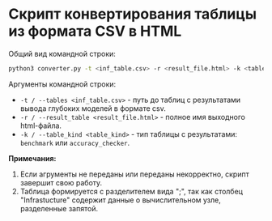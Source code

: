 # Скрипт конвертирования таблицы из формата CSV в HTML

Общий вид командной строки:

```bash
python3 converter.py -t <inf_table.csv> -r <result_file.html> -k <table_kind>
```

Аргументы командной строки:

- `-t / --tables <inf_table.csv>` - путь до таблиц с результатами 
  вывода глубоких моделей в формате csv.
- `-r / --result_table <result_file.html>` - полное имя выходного html-файла.
- `-k / --table_kind <table_kind>` - тип таблицы с результатами: `benchmark` или `accuracy_checker`.


**Примечания:**

1. Если агрументы не переданы или переданы некорректно, скрипт завершит
   свою работу.
1. Таблица формируется с разделителем вида ";", так как столбец 
   "Infrastucture" содержит данные о вычислительном узле, разделенные запятой.